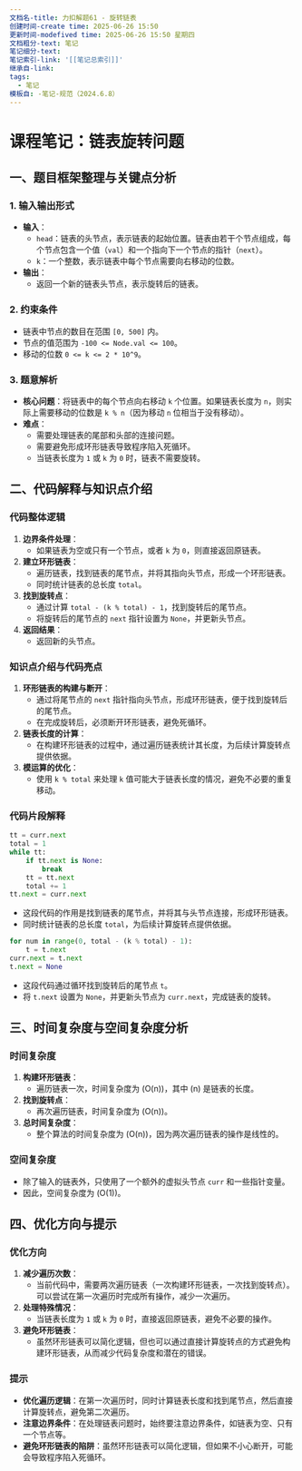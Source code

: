 ```yaml
---
文档名-title: 力扣解题61 - 旋转链表
创建时间-create time: 2025-06-26 15:50
更新时间-modefived time: 2025-06-26 15:50 星期四
文档粗分-text: 笔记
笔记细分-text: 
笔记索引-link: '[[笔记总索引]]'
继承自-link: 
tags:
  - 笔记
模板自: -笔记-规范（2024.6.8）
---
```


# 课程笔记：链表旋转问题

## 一、题目框架整理与关键点分析

### 1. 输入输出形式
- **输入**：
  - `head`：链表的头节点，表示链表的起始位置。链表由若干个节点组成，每个节点包含一个值（`val`）和一个指向下一个节点的指针（`next`）。
  - `k`：一个整数，表示链表中每个节点需要向右移动的位数。
- **输出**：
  - 返回一个新的链表头节点，表示旋转后的链表。

### 2. 约束条件
- 链表中节点的数目在范围 `[0, 500]` 内。
- 节点的值范围为 `-100 <= Node.val <= 100`。
- 移动的位数 `0 <= k <= 2 * 10^9`。

### 3. 题意解析
- **核心问题**：将链表中的每个节点向右移动 `k` 个位置。如果链表长度为 `n`，则实际上需要移动的位数是 `k % n`（因为移动 `n` 位相当于没有移动）。
- **难点**：
  - 需要处理链表的尾部和头部的连接问题。
  - 需要避免形成环形链表导致程序陷入死循环。
  - 当链表长度为 `1` 或 `k` 为 `0` 时，链表不需要旋转。

## 二、代码解释与知识点介绍

### 代码整体逻辑
1. **边界条件处理**：
   - 如果链表为空或只有一个节点，或者 `k` 为 `0`，则直接返回原链表。
2. **建立环形链表**：
   - 遍历链表，找到链表的尾节点，并将其指向头节点，形成一个环形链表。
   - 同时统计链表的总长度 `total`。
3. **找到旋转点**：
   - 通过计算 `total - (k % total) - 1`，找到旋转后的尾节点。
   - 将旋转后的尾节点的 `next` 指针设置为 `None`，并更新头节点。
4. **返回结果**：
   - 返回新的头节点。

### 知识点介绍与代码亮点
1. **环形链表的构建与断开**：
   - 通过将尾节点的 `next` 指针指向头节点，形成环形链表，便于找到旋转后的尾节点。
   - 在完成旋转后，必须断开环形链表，避免死循环。
2. **链表长度的计算**：
   - 在构建环形链表的过程中，通过遍历链表统计其长度，为后续计算旋转点提供依据。
3. **模运算的优化**：
   - 使用 `k % total` 来处理 `k` 值可能大于链表长度的情况，避免不必要的重复移动。

### 代码片段解释
```python
tt = curr.next
total = 1
while tt:
    if tt.next is None:
        break
    tt = tt.next
    total += 1
tt.next = curr.next
```
- 这段代码的作用是找到链表的尾节点，并将其与头节点连接，形成环形链表。
- 同时统计链表的总长度 `total`，为后续计算旋转点提供依据。

```python
for num in range(0, total - (k % total) - 1):
    t = t.next
curr.next = t.next
t.next = None
```
- 这段代码通过循环找到旋转后的尾节点 `t`。
- 将 `t.next` 设置为 `None`，并更新头节点为 `curr.next`，完成链表的旋转。

## 三、时间复杂度与空间复杂度分析

### 时间复杂度
1. **构建环形链表**：
   - 遍历链表一次，时间复杂度为 \(O(n)\)，其中 \(n\) 是链表的长度。
2. **找到旋转点**：
   - 再次遍历链表，时间复杂度为 \(O(n)\)。
3. **总时间复杂度**：
   - 整个算法的时间复杂度为 \(O(n)\)，因为两次遍历链表的操作是线性的。

### 空间复杂度
- 除了输入的链表外，只使用了一个额外的虚拟头节点 `curr` 和一些指针变量。
- 因此，空间复杂度为 \(O(1)\)。

## 四、优化方向与提示

### 优化方向
1. **减少遍历次数**：
   - 当前代码中，需要两次遍历链表（一次构建环形链表，一次找到旋转点）。可以尝试在第一次遍历时完成所有操作，减少一次遍历。
2. **处理特殊情况**：
   - 当链表长度为 `1` 或 `k` 为 `0` 时，直接返回原链表，避免不必要的操作。
3. **避免环形链表**：
   - 虽然环形链表可以简化逻辑，但也可以通过直接计算旋转点的方式避免构建环形链表，从而减少代码复杂度和潜在的错误。

### 提示
- **优化遍历逻辑**：在第一次遍历时，同时计算链表长度和找到尾节点，然后直接计算旋转点，避免第二次遍历。
- **注意边界条件**：在处理链表问题时，始终要注意边界条件，如链表为空、只有一个节点等。
- **避免环形链表的陷阱**：虽然环形链表可以简化逻辑，但如果不小心断开，可能会导致程序陷入死循环。